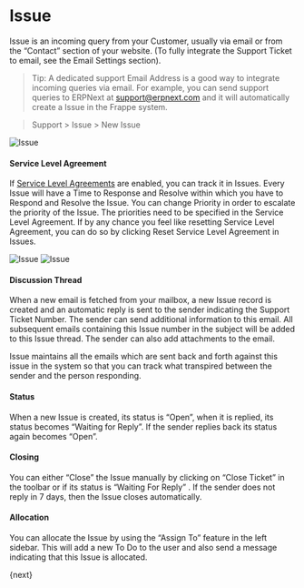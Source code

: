 <!-- add-breadcrumbs -->
# Issue

Issue is an incoming query from your Customer, usually via email or
from the “Contact” section of your website. (To fully integrate the Support
Ticket to email, see the Email Settings section).

> Tip: A dedicated support Email Address is a good way to integrate incoming
queries via email. For example, you can send support queries to ERPNext at
support@erpnext.com and it will automatically create a Issue in the
Frappe system.



> Support > Issue > New Issue

<img class="screenshot" alt="Issue" src="{{docs_base_url}}/assets/img/support/issue.png">

#### Service Level Agreement

If [Service Level Agreements](/docs/user/manual/en/support/service-level-agreement) are enabled, you can track it in Issues. Every Issue
will have a Time to Response and Resolve within which you have to Respond and Resolve the Issue.
You can change Priority in order to escalate the priority of the Issue. The priorities need to be specified
in the Service Level Agreement.
If by any chance you feel like resetting Service Level Agreement, you can do so by clicking Reset
Service Level Agreement in Issues.

<img class="screenshot" alt="Issue" src="{{docs_base_url}}/assets/img/support/iss.gif">
<img class="screenshot" alt="Issue" src="{{docs_base_url}}/assets/img/support/iss-cust.gif">

#### Discussion Thread

When a new email is fetched from your mailbox, a new Issue record is
created and an automatic reply is sent to the sender indicating the Support
Ticket Number. The sender can send additional information to this email. All
subsequent emails containing this Issue number in the subject will be
added to this Issue thread. The sender can also add attachments to
the email.

Issue maintains all the emails which are sent back and forth against
this issue in the system so that you can track what transpired between the
sender and the person responding.

#### Status

When a new Issue is created, its status is “Open”, when it is
replied, its status becomes “Waiting for Reply”. If the sender replies back
its status again becomes “Open”.

#### Closing

You can either “Close” the Issue manually by clicking on “Close
Ticket” in the toolbar or if its status is “Waiting For Reply” . If the sender
does not reply in 7 days, then the Issue closes automatically.

#### Allocation

You can allocate the Issue by using the “Assign To” feature in the
left sidebar. This will add a new To Do to the user and also send a message
indicating that this Issue is allocated.

{next}
